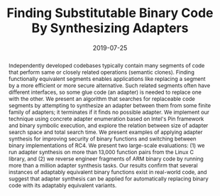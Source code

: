 ---
title: "Finding Substitutable Binary Code By Synthesizing Adapters"
collection: publications
permalink: /publications/adapter-synth-tse19
excerpt: 
date: 2019-07-25
venue: 'IEEE Transactions on Software Engineering'
link: 'https://ieeexplore.ieee.org/document/8776650'
citation: 'Vaibhav Sharma, <b>Kesha Hietala</b>, Stephen McCamant. &quot;Finding Substitutable Binary Code By Synthesizing Adapters.&quot; <i>IEEE Transactions on Software Engineering (TSE)</i>. 2019.'
abstract: "Independently developed codebases typically contain many segments of code that perform same or closely related operations (semantic clones). Finding functionally equivalent segments enables applications like replacing a segment by a more efficient or more secure alternative. Such related segments often have different interfaces, so some glue code (an adapter) is needed to replace one with the other. We present an algorithm that searches for replaceable code segments by attempting to synthesize an adapter between them from some finite family of adapters; it terminates if it finds no possible adapter. We implement our technique using concrete adapter enumeration based on Intel's Pin framework and binary symbolic execution, and explore the relation between size of adapter search space and total search time. We present examples of applying adapter synthesis for improving security of binary functions and switching between binary implementations of RC4. We present two large-scale evaluations: (1) we run adapter synthesis on more than 13,000 function pairs from the Linux C library, and (2) we reverse engineer fragments of ARM binary code by running more than a million adapter synthesis tasks. Our results confirm that several instances of adaptably equivalent binary functions exist in real-world code, and suggest that adapter synthesis can be applied for automatically replacing binary code with its adaptably equivalent variants."
---